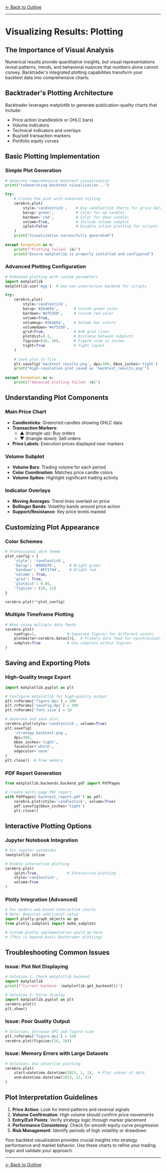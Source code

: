 [← Back to Outline](../outline.md)

---

# Visualizing Results: Plotting

## The Importance of Visual Analysis

Numerical results provide quantitative insights, but visual representations reveal patterns, trends, and behavioral nuances that numbers alone cannot convey. Backtrader's integrated plotting capabilities transform your backtest data into comprehensive charts.

## Backtrader's Plotting Architecture

Backtrader leverages matplotlib to generate publication-quality charts that include:
- Price action (candlestick or OHLC bars)
- Volume indicators
- Technical indicators and overlays
- Buy/sell transaction markers
- Portfolio equity curves

## Basic Plotting Implementation

### Simple Plot Generation

```python
# Generate comprehensive backtest visualization
print("\nGenerating backtest visualization...")

try:
    # Create the plot with enhanced styling
    cerebro.plot(
        style='candlestick',    # Use candlestick charts for price data
        barup='green',          # Color for up candles
        bardown='red',          # Color for down candles
        volume=True,            # Include volume subplot
        iplot=False             # Disable inline plotting for scripts
    )
    print("Visualization successfully generated")
    
except Exception as e:
    print(f"Plotting failed: {e}")
    print("Ensure matplotlib is properly installed and configured")
```

### Advanced Plotting Configuration

```python
# Enhanced plotting with custom parameters
import matplotlib
matplotlib.use('Agg')  # Use non-interactive backend for scripts

try:
    cerebro.plot(
        style='candlestick',
        barup='#26a69a',       # Custom green color
        bardown='#ef5350',     # Custom red color
        volume=True,
        volumeup='#26a69a',    # Volume bar colors
        volumedown='#ef5350',
        grid=True,             # Add grid lines
        plotdist=0.1,          # Distance between subplots
        figsize=(16, 10),      # Figure size in inches
        tight=True             # Tight layout
    )
    
    # Save plot to file
    plt.savefig('backtest_results.png', dpi=300, bbox_inches='tight')
    print("High-resolution plot saved as 'backtest_results.png'")
    
except Exception as e:
    print(f"Advanced plotting failed: {e}")
```

## Understanding Plot Components

### Main Price Chart
- **Candlesticks**: Green/red candles showing OHLC data
- **Transaction Markers**: 
  - ▲ (triangle up): Buy orders
  - ▼ (triangle down): Sell orders
- **Price Labels**: Execution prices displayed near markers

### Volume Subplot
- **Volume Bars**: Trading volume for each period
- **Color Coordination**: Matches price candle colors
- **Volume Spikes**: Highlight significant trading activity

### Indicator Overlays
- **Moving Averages**: Trend lines overlaid on price
- **Bollinger Bands**: Volatility bands around price action
- **Support/Resistance**: Key price levels marked

## Customizing Plot Appearance

### Color Schemes
```python
# Professional dark theme
plot_config = {
    'style': 'candlestick',
    'barup': '#00E676',      # Bright green
    'bardown': '#FF1744',    # Bright red
    'volume': True,
    'grid': True,
    'plotdist': 0.05,
    'figsize': (20, 12)
}

cerebro.plot(**plot_config)
```

### Multiple Timeframe Plotting
```python
# When using multiple data feeds
cerebro.plot(
    numfigs=2,              # Separate figures for different assets
    plotmaster=cerebro.datas[0],  # Primary data feed for synchronization
    subplot=True            # Use subplots within figures
)
```

## Saving and Exporting Plots

### High-Quality Image Export
```python
import matplotlib.pyplot as plt

# Configure matplotlib for high-quality output
plt.rcParams['figure.dpi'] = 300
plt.rcParams['savefig.dpi'] = 300
plt.rcParams['font.size'] = 10

# Generate and save plot
cerebro.plot(style='candlestick', volume=True)
plt.savefig(
    'strategy_backtest.png',
    dpi=300,
    bbox_inches='tight',
    facecolor='white',
    edgecolor='none'
)
plt.close()  # Free memory
```

### PDF Report Generation
```python
from matplotlib.backends.backend_pdf import PdfPages

# Create multi-page PDF report
with PdfPages('backtest_report.pdf') as pdf:
    cerebro.plot(style='candlestick', volume=True)
    pdf.savefig(bbox_inches='tight')
    plt.close()
```

## Interactive Plotting Options

### Jupyter Notebook Integration
```python
# For Jupyter notebooks
%matplotlib inline

# Enable interactive plotting
cerebro.plot(
    iplot=True,             # Interactive plotting
    style='candlestick',
    volume=True
)
```

### Plotly Integration (Advanced)
```python
# For modern web-based interactive charts
# Note: Requires additional setup
import plotly.graph_objects as go
from plotly.subplots import make_subplots

# Custom plotly implementation would go here
# (This is beyond basic Backtrader plotting)
```

## Troubleshooting Common Issues

### Issue: Plot Not Displaying
```python
# Solution 1: Check matplotlib backend
import matplotlib
print(f"Current backend: {matplotlib.get_backend()}")

# Solution 2: Force display
import matplotlib.pyplot as plt
cerebro.plot()
plt.show()
```

### Issue: Poor Quality Output
```python
# Solution: Increase DPI and figure size
plt.rcParams['figure.dpi'] = 150
cerebro.plot(figsize=(16, 10))
```

### Issue: Memory Errors with Large Datasets
```python
# Solution: Use selective plotting
cerebro.plot(
    start=datetime.datetime(2023, 1, 1),  # Plot subset of data
    end=datetime.datetime(2023, 12, 31)
)
```

## Plot Interpretation Guidelines

1. **Price Action**: Look for trend patterns and reversal signals
2. **Volume Confirmation**: High volume should confirm price movements
3. **Entry/Exit Points**: Verify strategy logic through marker placement
4. **Performance Consistency**: Check for smooth equity curve progression
5. **Risk Management**: Identify periods of high volatility or drawdown

Your backtest visualization provides crucial insights into strategy performance and market behavior. Use these charts to refine your trading logic and validate your approach.


---

[← Back to Outline](../outline.md)